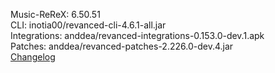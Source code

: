 Music-ReReX: 6.50.51  
CLI: inotia00/revanced-cli-4.6.1-all.jar  
Integrations: anddea/revanced-integrations-0.153.0-dev.1.apk  
Patches: anddea/revanced-patches-2.226.0-dev.4.jar  
[Changelog](https://github.com/anddea/revanced-patches/releases/tag/v2.226.0-dev.4)  
